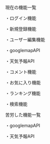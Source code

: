 現在の機能一覧

・ログイン機能

・新規登録機能

・ユーザー編集機能

・googlemapAPI

・天気予報API

・コメント機能

・お気に入り機能

・ランキング機能

・検索機能



苦労した機能一覧

・googlemapAPI

・天気予報API